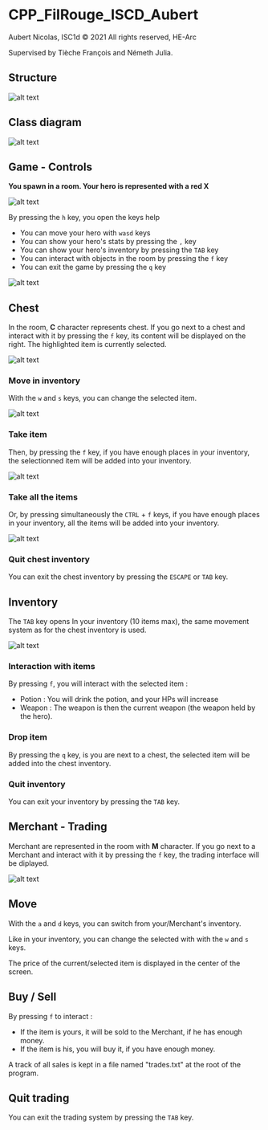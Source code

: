 # CPP_FilRouge_ISCD_Aubert

Aubert Nicolas, ISC1d © 2021 All rights reserved, HE-Arc

Supervised by Tièche François and Németh Julia.

## Structure

![alt text](Docs/Images/tree.PNG)

## Class diagram

![alt text](Docs/Images/UMLDiagram.png)

## Game - Controls
**You spawn in a room. Your hero is represented with a red X**

![alt text](Docs/Images/Spawn.PNG)

By pressing the `h` key, you open the keys help 
- You can move your hero with `wasd` keys
- You can show your hero's stats by pressing the `,` key
- You can show your hero's inventory by pressing the `TAB` key
- You can interact with objects in the room by pressing the `f` key
- You can exit the game by pressing the `q` key

![alt text](Docs/Images/KeyHelp.PNG)

## Chest
In the room, **C** character represents chest.
If you go next to a chest and interact with it by pressing the `f` key, its content will be displayed on the right. The highlighted item is currently selected.

![alt text](Docs/Images/ChestContent.PNG)

### Move in inventory

With the `w` and `s` keys, you can change the selected item.

![alt text](Docs/Images/ChestInventoryChangeSelectedItem.PNG)

### Take item

Then, by pressing the `f` key, if you have enough places in your inventory, the selectionned item will be added into your inventory.

![alt text](Docs/Images/AddingItemIntoYourInventory.PNG)

### Take all the items

Or, by pressing simultaneously the `CTRL` + `f` keys, if you have enough places in your inventory, all the items will be added into your inventory.

![alt text](Docs/Images/ChestEmpty.PNG)

### Quit chest inventory

You can exit the chest inventory by pressing the `ESCAPE` or `TAB` key.

## Inventory
The `TAB` key opens
In your inventory (10 items max), the same movement system as for the chest inventory is used.

![alt text](Docs/Images/Inventory.PNG)

### Interaction with items

By pressing `f`, you will interact with the selected item :
- Potion : You will drink the potion, and your HPs will increase
- Weapon : The weapon is then the current weapon (the weapon held by the hero).

### Drop item

By pressing the `q` key, is you are next to a chest, the selected item will be added into the chest inventory.

### Quit inventory

You can exit your inventory by pressing the `TAB` key.

## Merchant - Trading
Merchant are represented in the room with **M** character.
If you go next to a Merchant and interact with it by pressing the `f` key, the trading interface will be diplayed.

![alt text](Docs/Images/TradingInterface.PNG)

## Move

With the `a` and `d` keys, you can switch from your/Merchant's inventory.

Like in your inventory, you can change the selected with with the `w` and `s` keys.

The price of the current/selected item is displayed in the center of the screen.

## Buy / Sell

By pressing `f` to interact :
- If the item is yours, it will be sold to the Merchant, if he has enough money.
- If the item is his, you will buy it, if you have enough money.

A track of all sales is kept in a file named "trades.txt" at the root of the program.

## Quit trading

You can exit the trading system by pressing the `TAB` key.


